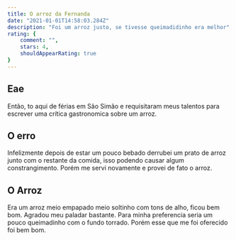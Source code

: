 ```yaml
---
title: O arroz da Fernanda
date: "2021-01-01T14:58:03.284Z"
description: "Foi um arroz justo, se tivesse queimadidinho era melhor"
rating: {
    comment: "",
    stars: 4,
    shouldAppearRating: true
}
---
```


## Eae
Então, to aqui de férias em São Simão e requisitaram meus talentos para escrever uma crítica gastronomica sobre um arroz.

## O erro
Infelizmente depois de estar um pouco bebado derrubei um prato de arroz junto com o restante da comida, isso podendo causar algum constrangimento. Porém me servi novamente e provei de fato o arroz.

## O Arroz
Era um arroz meio empapado meio soltinho com tons de alho, ficou bem bom. Agradou meu paladar bastante. Para minha preferencia seria um pouco queimadinho com o fundo torrado. Porém esse que me foi oferecido foi bem bom.